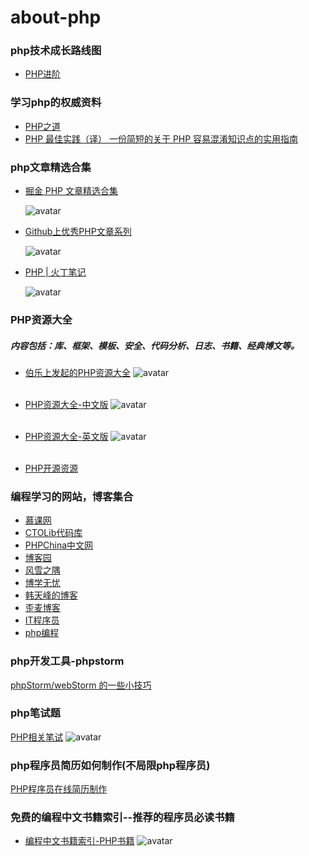 # about-php

### php技术成长路线图

- [PHP进阶](https://github.com/CmderQ/about-php/blob/master/improve/%E6%88%90%E9%95%BF%E8%B7%AF%E7%BA%BF%E5%9B%BE.md)

### 学习php的权威资料

- [PHP之道](https://github.com/laravel-china/php-the-right-way)
- [PHP 最佳实践（译）
一份简短的关于 PHP 容易混淆知识点的实用指南](https://phpbestpractices.justjavac.com/)

### php文章精选合集

- [掘金 PHP 文章精选合集](https://www.jianshu.com/p/523a40997b06?utm_campaign=maleskine&utm_content=note&utm_medium=seo_notes&utm_source=recommendation)

  ![avatar](/picture/掘金php文章集合.png)


- [Github上优秀PHP文章系列](https://github.com/nemoTyrant/manong/blob/master/category/PHP.md)

  ![avatar](/picture/category.png)


- [PHP | 火丁笔记](https://huoding.com/tag/php)

  ![avatar](/picture/火丁笔记.png)

### PHP资源大全

##### 内容包括：库、框架、模板、安全、代码分析、日志、书籍、经典博文等。

- [伯乐上发起的PHP资源大全](https://github.com/jobbole/awesome-php-cn)
	![avatar](/picture/伯乐php资源列表.png)
	<br></br>

- [PHP资源大全-中文版](https://github.com/JingwenTian/awesome-php)
	![avatar](/picture/中文awesopme.png)
	<br></br>


- [PHP资源大全-英文版](https://github.com/ziadoz/awesome-php)
  ![avatar](/picture/英文版php资源大全.png)
   <br></br>

- [PHP开源资源](https://github.com/skykingf/awesome-php)


### 编程学习的网站，博客集合

- [慕课网](http://www.imooc.com/course/landingpagephp?from=phpkecheng)
- [CTOLib代码库](https://php.ctolib.com/)
- [PHPChina中文网](http://www.phpchina.com/)
- [博客园](https://www.cnblogs.com/)
- [风雪之隅	](http://www.laruence.com/)
- [博学无忧	](https://www.bo56.com/category/programming-language/php-programming-language/)
- [韩天峰的博客](http://rango.swoole.com/)
- [歪麦博客	](https://www.awaimai.com/)
- [IT程序员	](https://www.itcodemonkey.com/)
- [php编程](https://www.zhangshengrong.com/category/php%E6%8A%80%E5%B7%A7/)



### php开发工具-phpstorm

[phpStorm/webStorm 的一些小技巧](https://github.com/CmderQ/phpstorm-webstorm-skills)


### php笔试题

[PHP相关笔试](https://github.com/CmderQ/about-php/tree/master/interview)
![avatar](/picture/php笔试题.png)

### php程序员简历如何制作(不局限php程序员)

[PHP程序员在线简历制作](https://github.com/geekcompany/ResumeSample)


### 免费的编程中文书籍索引--推荐的程序员必读书籍

- [编程中文书籍索引-PHP书籍](https://github.com/CmderQ/free-programming-books-zh_CN)
  ![avatar](/picture/php书籍.png)


